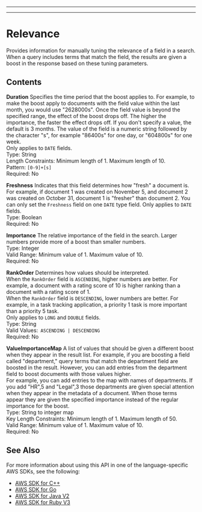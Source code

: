 --------

--------

# Relevance<a name="API_Relevance"></a>

Provides information for manually tuning the relevance of a field in a search\. When a query includes terms that match the field, the results are given a boost in the response based on these tuning parameters\.

## Contents<a name="API_Relevance_Contents"></a>

 **Duration**   <a name="Kendra-Type-Relevance-Duration"></a>
Specifies the time period that the boost applies to\. For example, to make the boost apply to documents with the field value within the last month, you would use "2628000s"\. Once the field value is beyond the specified range, the effect of the boost drops off\. The higher the importance, the faster the effect drops off\. If you don't specify a value, the default is 3 months\. The value of the field is a numeric string followed by the character "s", for example "86400s" for one day, or "604800s" for one week\.   
Only applies to `DATE` fields\.  
Type: String  
Length Constraints: Minimum length of 1\. Maximum length of 10\.  
Pattern: `[0-9]+[s]`   
Required: No

 **Freshness**   <a name="Kendra-Type-Relevance-Freshness"></a>
Indicates that this field determines how "fresh" a document is\. For example, if document 1 was created on November 5, and document 2 was created on October 31, document 1 is "fresher" than document 2\. You can only set the `Freshness` field on one `DATE` type field\. Only applies to `DATE` fields\.  
Type: Boolean  
Required: No

 **Importance**   <a name="Kendra-Type-Relevance-Importance"></a>
The relative importance of the field in the search\. Larger numbers provide more of a boost than smaller numbers\.  
Type: Integer  
Valid Range: Minimum value of 1\. Maximum value of 10\.  
Required: No

 **RankOrder**   <a name="Kendra-Type-Relevance-RankOrder"></a>
Determines how values should be interpreted\.  
When the `RankOrder` field is `ASCENDING`, higher numbers are better\. For example, a document with a rating score of 10 is higher ranking than a document with a rating score of 1\.  
When the `RankOrder` field is `DESCENDING`, lower numbers are better\. For example, in a task tracking application, a priority 1 task is more important than a priority 5 task\.  
Only applies to `LONG` and `DOUBLE` fields\.  
Type: String  
Valid Values:` ASCENDING | DESCENDING`   
Required: No

 **ValueImportanceMap**   <a name="Kendra-Type-Relevance-ValueImportanceMap"></a>
A list of values that should be given a different boost when they appear in the result list\. For example, if you are boosting a field called "department," query terms that match the department field are boosted in the result\. However, you can add entries from the department field to boost documents with those values higher\.   
For example, you can add entries to the map with names of departments\. If you add "HR",5 and "Legal",3 those departments are given special attention when they appear in the metadata of a document\. When those terms appear they are given the specified importance instead of the regular importance for the boost\.  
Type: String to integer map  
Key Length Constraints: Minimum length of 1\. Maximum length of 50\.  
Valid Range: Minimum value of 1\. Maximum value of 10\.  
Required: No

## See Also<a name="API_Relevance_SeeAlso"></a>

For more information about using this API in one of the language\-specific AWS SDKs, see the following:
+  [AWS SDK for C\+\+](https://docs.aws.amazon.com/goto/SdkForCpp/kendra-2019-02-03/Relevance) 
+  [AWS SDK for Go](https://docs.aws.amazon.com/goto/SdkForGoV1/kendra-2019-02-03/Relevance) 
+  [AWS SDK for Java V2](https://docs.aws.amazon.com/goto/SdkForJavaV2/kendra-2019-02-03/Relevance) 
+  [AWS SDK for Ruby V3](https://docs.aws.amazon.com/goto/SdkForRubyV3/kendra-2019-02-03/Relevance) 
